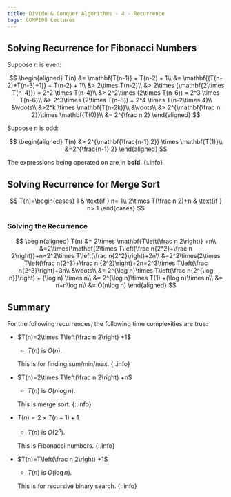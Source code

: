 ```yaml
---
title: Divide & Conquer Algorithms - 4 - Recurrence
tags: COMP108 Lectures
---
```

## Solving Recurrence for Fibonacci Numbers
Suppose $n$ is even:

$$
\begin{aligned}
T(n) &= \mathbf{T(n-1)} + T(n-2) + 1\\
	&= \mathbf{(T(n-2)+T(n-3)+1)} + T(n-2) + 1\\
	&> 2\times T(n-2)\\
	&> 2\times (\mathbf{2\times T(n-4)}) = 2^2 \times T(n-4)\\
	&> 2^2\times (2\times T(n-6)) = 2^3 \times T(n-6)\\
	&> 2^3\times (2\times T(n-8)) = 2^4 \times T(n-2\times 4)\\
	&\vdots\\
	&>2^k \times \mathbf{T(n-2k)}\\
	&\vdots\\
	&> 2^{\mathbf{\frac n 2}}\times \mathbf{T(0)}\\
	&= 2^{\frac n 2}
\end{aligned}
$$

Suppose $n$ is odd:

$$
\begin{aligned}
T(n) &> 2^{\mathbf{\frac{n-1} 2}} \times \mathbf{T(1)}\\
	&=2^{\frac{n-1} 2}
\end{aligned}
$$

The expressions being operated on are in **bold**.
{:.info}

## Solving Recurrence for Merge Sort
$$
T(n)=\begin{cases}
1 & \text{if } n= 1\\
2\times T(\frac n 2)+n & \text{if } n> 1
\end{cases}
$$

### Solving the Recurrence

$$
\begin{aligned}
T(n) &= 2\times \mathbf{T\left(\frac n 2\right)} +n\\
	&=2\times(\mathbf{2\times T\left(\frac n{2^2}+\frac n 2\right)}+n=2^2\times T\left(\frac n{2^2}\right)+2n\\
	&=2^2\times(2\times T\left(\frac n{2^3}+\frac n {2^2}\right)+2n=2^3\times T\left(\frac n{2^3}\right)+3n\\
	&\vdots\\
	&= 2^{\log n}\times T\left(\frac n{2^{\log n}}\right) + (\log n) \times n\\
	&= 2^{\log n}\times T(1) +(\log n)\times n\\
	&= n+n\log n\\
	&= O(n\log n)
\end{aligned}
$$

## Summary
For the following recurrences, the following time complexities are true:

* $T(n)=2\times T\left(\frac n 2\right) +1$
	* $T(n)$ is $O(n)$.
	
	This is for finding sum/min/max.
	{:.info}
* $T(n)=2\times T\left(\frac n 2\right) +n$
	* $T(n)$ is $O(n\log n)$.
	
	This is merge sort.
	{:.info}
* $T(n)=2\times T(n-1) +1$
	* $T(n)$ is $O(2^n)$.
	
	This is Fibonacci numbers.
	{:.info}
* $T(n)=T\left(\frac n 2\right) +1$
	* $T(n)$ is $O(\log n)$.
	
	This is for recursive binary search.
	{:.info}